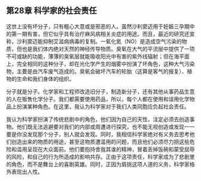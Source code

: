 ## 第28章 科学家的社会责任

这世上没有坏分子，只有粗心大意或是邪恶的人。虽然沙利窦迈用于妊娠三孕期中的第一期有害，但它似乎具有治疗麻风病相关炎症的用途。而且，最近的研究还宣称，沙利窦迈能抑制艾滋病病毒的复制。一氧化氮（NO）是造成空气污染的物质，但也是我们体内绝对天然的神经传导物质。臭氧在大气的平流层中提供了一项不可或缺的功能，薄薄的臭氧层就能吸收阳光中有害的紫外线辐射；但在海平面上，完全相同的这种分子，却在光化学产生的烟雾中扮演了坏角色，这种大气污染物，主要是由汽车废气造成的。臭氧会破坏汽车的轮胎（这算是客气的报复）、植物的生命和我们身体的组织。

分子就是分子。化学家和工程师改造旧分子，制造新分子，还有其他从事药品生意的人在贩售化学分子。我们都需要使用药品，所以，每个人都在使用和误用化学物品上扮演某种角色。在这里，我认为科学家对于我们人类同胞应负起社会责任。

我认为科学家扮演了传统悲剧中的角色，他们因为自己的天性，注定必须去创造事物。他们既无法逃避要对我们的内部或周遭进行探究，也不能无视创造或发现一一要是你没发现那个分子，别人就会发现。同时，我相信科学家绝对有义务去思考他们创造出来的物质的用途，甚至这物质遭滥用的问题，而且他们必须尽力把这些危险和滥用呈现在大众面前。他们要抱持舍我其谁的精神，冒着丢掉饭碗和蒙受屈辱的风险，和自己的行为所造成的影响共存。正由于这项责任，科学家成为了悲剧里的角色，而不是舞台上的喜剧英雄。同时，正因为肩挑这项人道的义务，科学家格外表现出人性。



